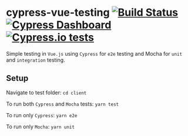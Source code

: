 # cypress-vue-testing [![Build Status](https://travis-ci.org/JazzBrotha/cypress-vue-testing.svg?branch=master)](https://travis-ci.org/JazzBrotha/cypress-vue-testing) [![Cypress Dashboard](https://img.shields.io/badge/cypress-dashboard-brightgreen.svg)](https://dashboard.cypress.io/#/projects/yf7npb/runs) [![Cypress.io tests](https://img.shields.io/badge/cypress.io-tests-green.svg?style=flat-square)](https://cypress.io)
Simple testing in `Vue.js` using `Cypress` for `e2e` testing and Mocha for `unit` and `integration` testing.

## Setup
Navigate to test folder:
`cd client`

To run both `Cypress` and `Mocha` tests:
`yarn test`

To run only `Cypress`:
`yarn e2e`

To run only `Mocha`:
`yarn unit`
